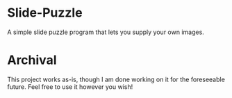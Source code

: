 # Slide-Puzzle
A simple slide puzzle program that lets you supply your own images.

# Archival
This project works as-is, though I am done working on it for the foreseeable future. Feel free to use it however you wish!
